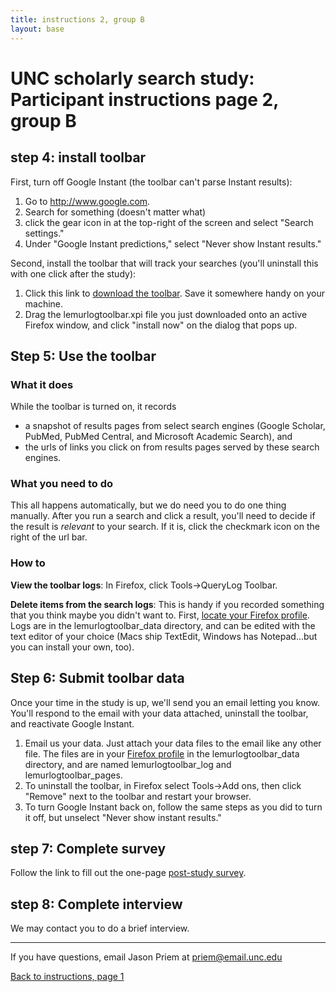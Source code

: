 ```yaml
---
title: instructions 2, group B
layout: base
---
```


# UNC scholarly search study: Participant instructions page 2, group B

## step 4: install toolbar

First, turn off Google Instant (the toolbar can't parse Instant results):

1. Go to <http://www.google.com>.
1. Search for something (doesn't matter what)
1. click the gear icon in at the top-right of the screen and select "Search settings."
1.  Under "Google Instant predictions," select "Never show Instant results."

Second, install the toolbar that will track your searches (you'll uninstall this with one click after the study):

1. Click this link to [download the toolbar](https://github.com/jasonpriem/schol-search-study/raw/auto-record/lemurlogtoolbar.xpi). Save it somewhere handy on your machine.
1. Drag the lemurlogtoolbar.xpi file you just downloaded onto an active Firefox window, and click "install now" on the dialog that pops up.


## Step 5: Use the toolbar

### What it does

While the toolbar is turned on, it records

*  a snapshot of results pages from select search engines (Google Scholar, PubMed, PubMed Central, and Microsoft Academic Search), and
* the urls of links you click on from results pages served by these search engines.

### What you need to do

This all happens automatically, but we do need you to do one thing manually. After you run a search and click a result, you'll need to decide if the result is *relevant* to your search. If it is, click the checkmark icon on the right of the url bar.

### How to

**View the toolbar logs**: In Firefox, click Tools->QueryLog Toolbar.

**Delete items from the search logs**: This is handy if you recorded something that you think maybe you didn't want to. First, [locate your Firefox profile](http://support.mozilla.org/en-US/kb/Profiles). Logs are in the lemurlogtoolbar_data directory, and can be edited with the text editor of your choice (Macs ship TextEdit, Windows has Notepad...but you can install your own, too).

## Step 6: Submit toolbar data

Once your time in the study is up, we'll send you an email letting you know. You'll respond to the email with your data attached, uninstall the toolbar, and reactivate Google Instant.

1. Email us your data. Just attach your data files to the email like any other file. The files are in your [Firefox profile](http://support.mozilla.org/en-US/kb/Profiles) in the lemurlogtoolbar\_data directory, and are named lemurlogtoolbar\_log and lemurlogtoolbar\_pages.
1. To uninstall the toolbar, in Firefox select Tools->Add ons, then click "Remove" next to the toolbar and restart your browser.
1. To turn Google Instant back on, follow the same steps as you did to turn it off, but unselect "Never show instant results." 


## step 7: Complete survey

Follow the link to fill out the one-page [post-study survey](https://unc.qualtrics.com/SE/?SID=SV_dmnxCyws525Rogc).

## step 8: Complete interview

We may contact you to do a brief interview.

----
If you have questions, email Jason Priem at <a href="mailto:priem@email.unc.edu?subject=[schol-search question]">priem@email.unc.edu</a>

[Back to instructions, page 1](http://jasonpriem.github.com/schol-search-study/instructions.html)



